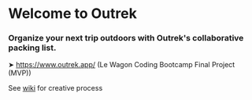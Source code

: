 # Welcome to Outrek 

### Organize your next trip outdoors with Outrek's collaborative packing list.

➤ https://www.outrek.app/   (Le Wagon Coding Bootcamp Final Project (MVP))

See [wiki](https://github.com/fredThem/Outrek/wiki) for creative process

